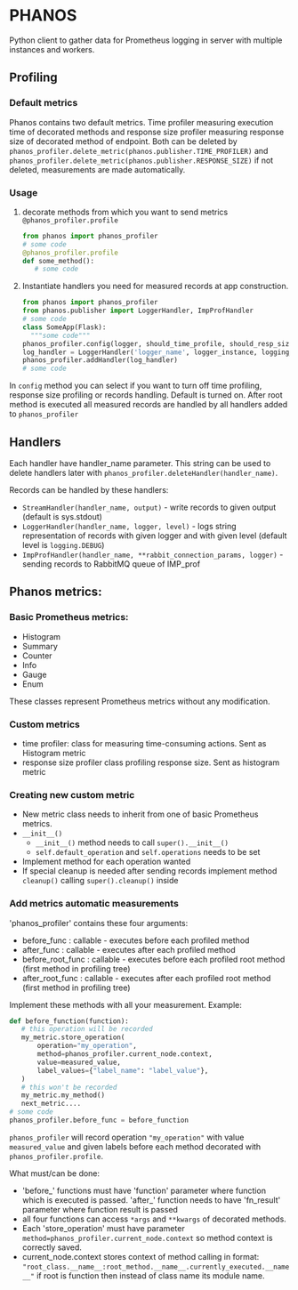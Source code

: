 # PHANOS

Python client to gather data for Prometheus logging in server with multiple instances and workers.

## Profiling

### Default metrics

Phanos contains two default metrics. Time profiler measuring execution time of
decorated methods and response size profiler measuring response size of decorated method
of endpoint. Both can be deleted by `phanos_profiler.delete_metric(phanos.publisher.TIME_PROFILER)`
and `phanos_profiler.delete_metric(phanos.publisher.RESPONSE_SIZE)` if not deleted, measurements are
made automatically.

### Usage

1. decorate methods from which you want to send metrics `@phanos_profiler.profile`

   ```python
   from phanos import phanos_profiler
   # some code
   @phanos_profiler.profile
   def some_method():
      # some code
   ```

2. Instantiate handlers you need for measured records at app construction.

    ```python      
    from phanos import phanos_profiler
    from phanos.publisher import LoggerHandler, ImpProfHandler
    # some code
    class SomeApp(Flask):
      """some code""" 
    phanos_profiler.config(logger, should_time_profile, should_resp_size_profile, should_handle_records)
    log_handler = LoggerHandler('logger_name', logger_instance, logging_level)
    phanos_profiler.addHandler(log_handler)    
    # some code
    ```
   
In `config` method you can select if you want to turn off  time profiling, response size profiling
 or records handling. Default is turned on.
After root method is executed all measured records are handled by all handlers added to
`phanos_profiler`

## Handlers

Each handler have handler_name parameter. This string can be used to delete handlers later
with `phanos_profiler.deleteHandler(handler_name)`.

Records can be handled by these handlers:
 - `StreamHandler(handler_name, output)` - write records to given output (default is sys.stdout)
 - `LoggerHandler(handler_name, logger, level)` - logs string representation of records with given logger and with given level
(default level is `logging.DEBUG`) 
 - `ImpProfHandler(handler_name, **rabbit_connection_params, logger)` - sending records to RabbitMQ queue of IMP_prof

## Phanos metrics:

### Basic Prometheus metrics:

 - Histogram
 - Summary
 - Counter
 - Info
 - Gauge
 - Enum

These classes represent Prometheus metrics without any modification.


### Custom metrics

 - time profiler: class for measuring time-consuming actions. Sent as Histogram metric
 - response size profiler class profiling response size. Sent as histogram metric
    

### Creating new custom metric

- New metric class needs to inherit from one of basic Prometheus metrics. 
- `__init__()`
  - `__init__()` method needs to call `super().__init__()`
  - `self.default_operation` and `self.operations` needs to be set
- Implement method for each operation wanted
- If special cleanup is needed after sending records implement method `cleanup()` calling `super().cleanup()` inside

### Add metrics automatic measurements

'phanos_profiler' contains these four arguments:
 
- before_func : callable - executes before each profiled method
- after_func : callable - executes after each profiled method
- before_root_func : callable - executes before each profiled root method (first method in profiling tree)
- after_root_func : callable - executes after each profiled root method (first method in profiling tree)

Implement these methods with all your measurement. Example:

   ```python
   def before_function(function):
      # this operation will be recorded
      my_metric.store_operation(
          operation="my_operation",
          method=phanos_profiler.current_node.context,
          value=measured_value,
          label_values={"label_name": "label_value"},
      )
      # this won't be recorded
      my_metric.my_method()
      next_metric....
   # some code 
   phanos_profiler.before_func = before_function
   ```

`phanos_profiler` will record operation `"my_operation"` with value `measured_value` and given labels before
each method decorated with `phanos_profiler.profile`.

What must/can be done:

- 'before_' functions must have 'function' parameter where function which is executed is passed.
'after_' function needs to have 'fn_result' parameter where function result is passed
- all four functions can access `*args` and `**kwargs` of decorated methods.
- Each 'store_operation' must have parameter `method=phanos_profiler.current_node.context` so 
method context is correctly saved. 
- current_node.context stores context of method calling in format: 
`"root_class.__name__:root_method.__name__.currently_executed.__name__"` if root is function then instead of 
class name its module name.

